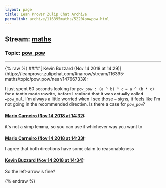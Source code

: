 ```yaml
---
layout: page
title: Lean Prover Zulip Chat Archive 
permalink: archive/116395maths/52204powpow.html
---
```


## Stream: [maths](https://leanprover-community.github.io/archive/116395maths/index.html)
### Topic: [pow_pow](https://leanprover-community.github.io/archive/116395maths/52204powpow.html)

---

<base href="https://leanprover.zulipchat.com">
{% raw %}
#### [ Kevin Buzzard (Nov 14 2018 at 14:29)](https://leanprover.zulipchat.com/#narrow/stream/116395-maths/topic/pow_pow/near/147667339):
<p>I just spent 60 seconds looking for <code>pow_pow : (a ^ b) ^ c = a ^ (b * c)</code> for a tactic mode rewrite, before I realised that it was actually called <code>←pow_mul</code>. I'm always a little worried when I see those <code>←</code> signs, it feels like I'm not going in the recommended direction. Is there a case for <code>pow_pow</code>?</p>

#### [ Mario Carneiro (Nov 14 2018 at 14:32)](https://leanprover.zulipchat.com/#narrow/stream/116395-maths/topic/pow_pow/near/147667525):
<p>it's not a simp lemma, so you can use it whichever way you want to</p>

#### [ Mario Carneiro (Nov 14 2018 at 14:33)](https://leanprover.zulipchat.com/#narrow/stream/116395-maths/topic/pow_pow/near/147667561):
<p>I agree that both directions have some claim to reasonableness</p>

#### [ Kevin Buzzard (Nov 14 2018 at 14:34)](https://leanprover.zulipchat.com/#narrow/stream/116395-maths/topic/pow_pow/near/147667611):
<p>So the left-arrow is fine?</p>


{% endraw %}
